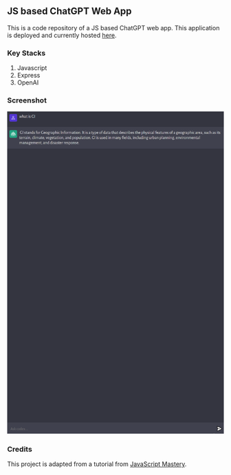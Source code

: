## JS based ChatGPT Web App
This is a code repository of a JS based ChatGPT web app. This application is deployed and currently hosted [here](https://derrick-chatgpt.netlify.app/).

### Key Stacks
1. Javascript
2. Express
3. OpenAI

### Screenshot
![image](https://github.com/zhenyu92/chatGPT/blob/main/screenshot.JPG)

### Credits
This project is adapted from a tutorial from [JavaScript Mastery](https://github.com/adrianhajdin).
